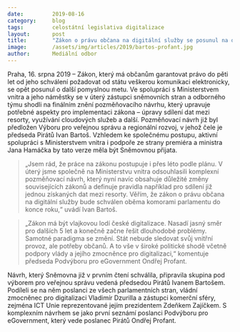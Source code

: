 ```yaml
---
date:         2019-08-16
category:     blog
tags:         celostátní legislativa digitalizace
layout:       post
title:        "Zákon o právu občana na digitální služby se posunul na další metu. Je připraven do druhého čtení ve Sněmovně"
image:        /assets/img/articles/2019/bartos-profant.jpg
author:       Mediální odbor
---
```


Praha, 16. srpna 2019 – Zákon, který má občanům garantovat právo do pěti let od jeho schválení požadovat od státu veškerou komunikaci elektronicky, se opět posunul o další pomyslnou metu. Ve spolupráci s Ministerstvem vnitra a jeho náměstky se v úterý zástupci sněmovních stran a odborného týmu shodli na finálním znění pozměňovacího návrhu, který upravuje potřebné aspekty pro implementaci zákona – úpravy sdílení dat mezi resorty, využívání cloudových služeb a další. Pozměňovací návrh již byl předložen Výboru pro veřejnou správu a regionální rozvoj, v jehož čele je předseda Pirátů Ivan Bartoš. Vzhledem ke společnému postupu, aktivní spolupráci s Ministerstvem vnitra i podpoře ze strany premiéra a ministra Jana Hamáčka by tato verze měla být Sněmovnou přijata.

> „Jsem rád, že práce na zákonu postupuje i přes léto podle plánu. V úterý jsme společně na Ministerstvu vnitra odsouhlasili komplexní pozměňovací návrh, který nyní navíc obsahuje důležité změny souvisejících zákonů a definuje pravidla například pro sdílení již jednou získaných dat mezi resorty. Věřím, že zákon o právu občana na digitální služby bude schválen oběma komorami parlamentu do konce roku,“ uvádí Ivan Bartoš.

> „Zákon má být vlajkovou lodí české digitalizace. Nasadí jasný směr pro dalších 5 let a konečně začne řešit dlouhodobé problémy. Samotné paradigma se změní. Stát nebude sledovat svůj vnitřní provoz, ale potřeby občanů. A to vše v široké politické shodě včetně podpory vlády a jejího zmocněnce pro digitalizaci,“ komentuje předseda Podvýboru pro eGovernment Ondřej Profant.

Návrh, který Sněmovna již v prvním čtení schválila, připravila skupina pod výborem pro veřejnou správu vedená předsedou Pirátů Ivanem Bartošem. Podíleli se na něm poslanci ze všech parlamentních stran, vládní zmocněnec pro digitalizaci Vladimír Dzurilla a zástupci komerční sféry, zejména ICT Unie reprezentované jejím prezidentem Zdeňkem Zajíčkem. S komplexním návrhem se jako první seznámí poslanci Podvýboru pro eGovernment, který vede poslanec Pirátů Ondřej Profant.
